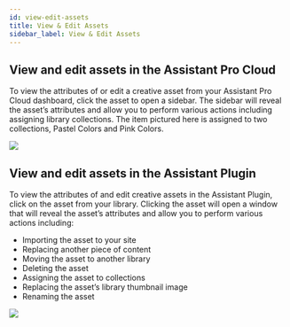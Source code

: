 ```yaml
---
id: view-edit-assets
title: View & Edit Assets
sidebar_label: View & Edit Assets
---
```


## View and edit assets in the Assistant Pro Cloud

To view the attributes of or edit a creative asset from your Assistant Pro Cloud dashboard, click the asset to open a sidebar.  The sidebar will reveal the asset’s attributes and allow you to perform various actions including assigning library collections.  The item pictured here is assigned to two collections, Pastel Colors and Pink Colors.

<img src="https://plchldr.co/i/800x300?&bg=f6f6f6&fc=656565&text=Placeholder" />

## View and edit assets in the Assistant Plugin

To view the attributes of and edit creative assets in the Assistant Plugin, click on the asset from your library.  Clicking the asset will open a window that will reveal the asset’s attributes and allow you to perform various actions including:

* Importing the asset to your site
* Replacing another piece of content
* Moving the asset to another library
* Deleting the asset
* Assigning the asset to collections
* Replacing the asset’s library thumbnail image
* Renaming the asset

<img src="https://plchldr.co/i/800x300?&bg=f6f6f6&fc=656565&text=Placeholder" />
